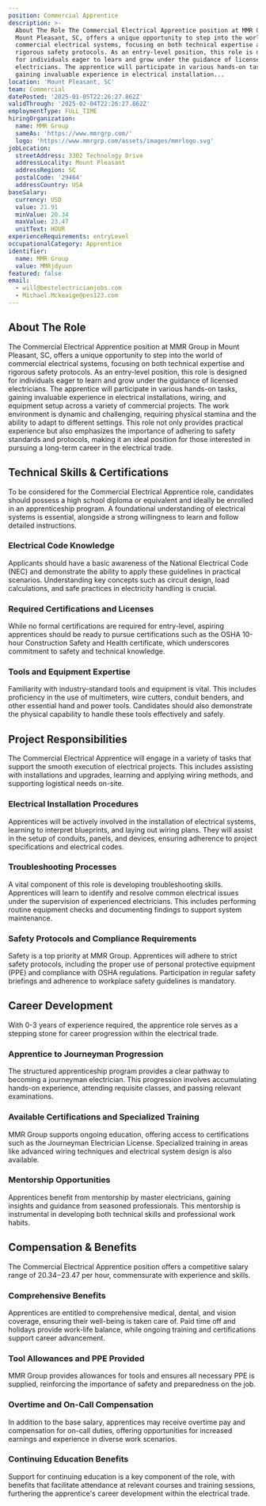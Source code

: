 ```yaml
---
position: Commercial Apprentice
description: >-
  About The Role The Commercial Electrical Apprentice position at MMR Group in
  Mount Pleasant, SC, offers a unique opportunity to step into the world of
  commercial electrical systems, focusing on both technical expertise and
  rigorous safety protocols. As an entry-level position, this role is designed
  for individuals eager to learn and grow under the guidance of licensed
  electricians. The apprentice will participate in various hands-on tasks,
  gaining invaluable experience in electrical installation...
location: 'Mount Pleasant, SC'
team: Commercial
datePosted: '2025-01-05T22:26:27.862Z'
validThrough: '2025-02-04T22:26:27.862Z'
employmentType: FULL_TIME
hiringOrganization:
  name: MMR Group
  sameAs: 'https://www.mmrgrp.com/'
  logo: 'https://www.mmrgrp.com/assets/images/mmrlogo.svg'
jobLocation:
  streetAddress: 3302 Technology Drive
  addressLocality: Mount Pleasant
  addressRegion: SC
  postalCode: '29464'
  addressCountry: USA
baseSalary:
  currency: USD
  value: 21.91
  minValue: 20.34
  maxValue: 23.47
  unitText: HOUR
experienceRequirements: entryLevel
occupationalCategory: Apprentice
identifier:
  name: MMR Group
  value: MMRjdyuun
featured: false
email:
  - will@bestelectricianjobs.com
  - Michael.Mckeaige@pes123.com
---
```




## About The Role

The Commercial Electrical Apprentice position at MMR Group in Mount Pleasant, SC, offers a unique opportunity to step into the world of commercial electrical systems, focusing on both technical expertise and rigorous safety protocols. As an entry-level position, this role is designed for individuals eager to learn and grow under the guidance of licensed electricians. The apprentice will participate in various hands-on tasks, gaining invaluable experience in electrical installations, wiring, and equipment setup across a variety of commercial projects. The work environment is dynamic and challenging, requiring physical stamina and the ability to adapt to different settings. This role not only provides practical experience but also emphasizes the importance of adhering to safety standards and protocols, making it an ideal position for those interested in pursuing a long-term career in the electrical trade.

## Technical Skills & Certifications

To be considered for the Commercial Electrical Apprentice role, candidates should possess a high school diploma or equivalent and ideally be enrolled in an apprenticeship program. A foundational understanding of electrical systems is essential, alongside a strong willingness to learn and follow detailed instructions. 

### Electrical Code Knowledge

Applicants should have a basic awareness of the National Electrical Code (NEC) and demonstrate the ability to apply these guidelines in practical scenarios. Understanding key concepts such as circuit design, load calculations, and safe practices in electricity handling is crucial.

### Required Certifications and Licenses

While no formal certifications are required for entry-level, aspiring apprentices should be ready to pursue certifications such as the OSHA 10-hour Construction Safety and Health certificate, which underscores commitment to safety and technical knowledge.

### Tools and Equipment Expertise

Familiarity with industry-standard tools and equipment is vital. This includes proficiency in the use of multimeters, wire cutters, conduit benders, and other essential hand and power tools. Candidates should also demonstrate the physical capability to handle these tools effectively and safely.

## Project Responsibilities

The Commercial Electrical Apprentice will engage in a variety of tasks that support the smooth execution of electrical projects. This includes assisting with installations and upgrades, learning and applying wiring methods, and supporting logistical needs on-site.

### Electrical Installation Procedures

Apprentices will be actively involved in the installation of electrical systems, learning to interpret blueprints, and laying out wiring plans. They will assist in the setup of conduits, panels, and devices, ensuring adherence to project specifications and electrical codes.

### Troubleshooting Processes

A vital component of this role is developing troubleshooting skills. Apprentices will learn to identify and resolve common electrical issues under the supervision of experienced electricians. This includes performing routine equipment checks and documenting findings to support system maintenance.

### Safety Protocols and Compliance Requirements

Safety is a top priority at MMR Group. Apprentices will adhere to strict safety protocols, including the proper use of personal protective equipment (PPE) and compliance with OSHA regulations. Participation in regular safety briefings and adherence to workplace safety guidelines is mandatory.

## Career Development

With 0-3 years of experience required, the apprentice role serves as a stepping stone for career progression within the electrical trade.

### Apprentice to Journeyman Progression

The structured apprenticeship program provides a clear pathway to becoming a journeyman electrician. This progression involves accumulating hands-on experience, attending requisite classes, and passing relevant examinations.

### Available Certifications and Specialized Training

MMR Group supports ongoing education, offering access to certifications such as the Journeyman Electrician License. Specialized training in areas like advanced wiring techniques and electrical system design is also available.

### Mentorship Opportunities

Apprentices benefit from mentorship by master electricians, gaining insights and guidance from seasoned professionals. This mentorship is instrumental in developing both technical skills and professional work habits.

## Compensation & Benefits

The Commercial Electrical Apprentice position offers a competitive salary range of $20.34-$23.47 per hour, commensurate with experience and skills.

### Comprehensive Benefits

Apprentices are entitled to comprehensive medical, dental, and vision coverage, ensuring their well-being is taken care of. Paid time off and holidays provide work-life balance, while ongoing training and certifications support career advancement.

### Tool Allowances and PPE Provided

MMR Group provides allowances for tools and ensures all necessary PPE is supplied, reinforcing the importance of safety and preparedness on the job.

### Overtime and On-Call Compensation

In addition to the base salary, apprentices may receive overtime pay and compensation for on-call duties, offering opportunities for increased earnings and experience in diverse work scenarios.

### Continuing Education Benefits

Support for continuing education is a key component of the role, with benefits that facilitate attendance at relevant courses and training sessions, furthering the apprentice's career development within the electrical trade.